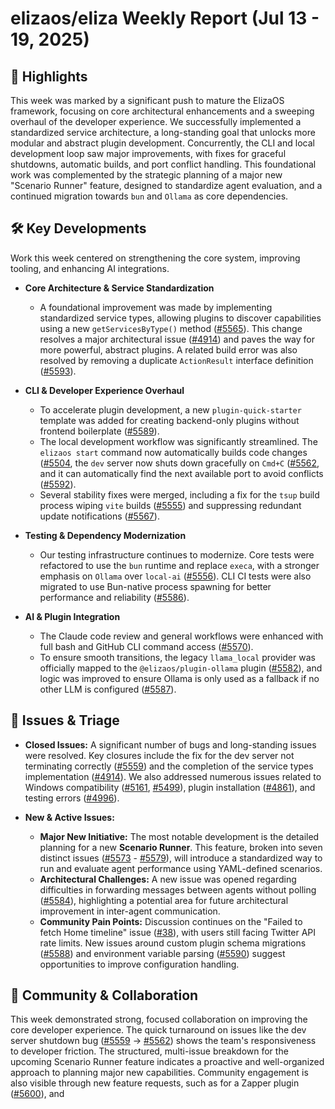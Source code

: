 # elizaos/eliza Weekly Report (Jul 13 - 19, 2025)

## 🚀 Highlights
This week was marked by a significant push to mature the ElizaOS framework, focusing on core architectural enhancements and a sweeping overhaul of the developer experience. We successfully implemented a standardized service architecture, a long-standing goal that unlocks more modular and abstract plugin development. Concurrently, the CLI and local development loop saw major improvements, with fixes for graceful shutdowns, automatic builds, and port conflict handling. This foundational work was complemented by the strategic planning of a major new "Scenario Runner" feature, designed to standardize agent evaluation, and a continued migration towards `bun` and `Ollama` as core dependencies.

## 🛠️ Key Developments
Work this week centered on strengthening the core system, improving tooling, and enhancing AI integrations.

- **Core Architecture & Service Standardization**
  - A foundational improvement was made by implementing standardized service types, allowing plugins to discover capabilities using a new `getServicesByType()` method ([#5565](https://github.com/elizaos/eliza/pull/5565)). This change resolves a major architectural issue ([#4914](https://github.com/elizaos/eliza/issues/4914)) and paves the way for more powerful, abstract plugins. A related build error was also resolved by removing a duplicate `ActionResult` interface definition ([#5593](https://github.com/elizaos/eliza/pull/5593)).

- **CLI & Developer Experience Overhaul**
  - To accelerate plugin development, a new `plugin-quick-starter` template was added for creating backend-only plugins without frontend boilerplate ([#5589](https://github.com/elizaos/eliza/pull/5589)).
  - The local development workflow was significantly streamlined. The `elizaos start` command now automatically builds code changes ([#5504](https://github.com/elizaos/eliza/pull/5504]), the `dev` server now shuts down gracefully on `Cmd+C` ([#5562](https://github.com/elizaos/eliza/pull/5562]), and it can automatically find the next available port to avoid conflicts ([#5592](https://github.com/elizaos/eliza/pull/5592)).
  - Several stability fixes were merged, including a fix for the `tsup` build process wiping `vite` builds ([#5555](https://github.com/elizaos/eliza/pull/5555)) and suppressing redundant update notifications ([#5567](https://github.com/elizaos/eliza/pull/5567)).

- **Testing & Dependency Modernization**
  - Our testing infrastructure continues to modernize. Core tests were refactored to use the `bun` runtime and replace `execa`, with a stronger emphasis on `Ollama` over `local-ai` ([#5556](https://github.com/elizaos/eliza/pull/5556)). CLI CI tests were also migrated to use Bun-native process spawning for better performance and reliability ([#5586](https://github.com/elizaos/eliza/pull/5586)).

- **AI & Plugin Integration**
  - The Claude code review and general workflows were enhanced with full bash and GitHub CLI command access ([#5570](https://github.com/elizaos/eliza/pull/5570)).
  - To ensure smooth transitions, the legacy `llama_local` provider was officially mapped to the `@elizaos/plugin-ollama` plugin ([#5582](https://github.com/elizaos/eliza/pull/5582)), and logic was improved to ensure Ollama is only used as a fallback if no other LLM is configured ([#5587](https://github.com/elizaos/eliza/pull/5587)).

## 🐛 Issues & Triage
- **Closed Issues:** A significant number of bugs and long-standing issues were resolved. Key closures include the fix for the dev server not terminating correctly ([#5559](https://github.com/elizaos/eliza/issues/5559)) and the completion of the service types implementation ([#4914](https://github.comcom/elizaos/eliza/issues/4914)). We also addressed numerous issues related to Windows compatibility ([#5161](https://github.com/elizaos/eliza/issues/5161), [#5499](https://github.com/elizaos/eliza/issues/5499)), plugin installation ([#4861](https://github.com/elizaos/eliza/issues/4861)), and testing errors ([#4996](https://github.com/elizaos/eliza/issues/4996)).

- **New & Active Issues:**
  - **Major New Initiative:** The most notable development is the detailed planning for a new **Scenario Runner**. This feature, broken into seven distinct issues ([#5573](https://github.com/elizaos/eliza/issues/5573) - [#5579](https://github.com/elizaos/eliza/issues/5579)), will introduce a standardized way to run and evaluate agent performance using YAML-defined scenarios.
  - **Architectural Challenges:** A new issue was opened regarding difficulties in forwarding messages between agents without polling ([#5584](https://github.com/elizaos/eliza/issues/5584)), highlighting a potential area for future architectural improvement in inter-agent communication.
  - **Community Pain Points:** Discussion continues on the "Failed to fetch Home timeline" issue ([#38](https://github.com/elizaos/eliza/issues/38)), with users still facing Twitter API rate limits. New issues around custom plugin schema migrations ([#5588](https://github.com/elizaos/eliza/issues/5588)) and environment variable parsing ([#5590](https://github.com/elizaos/eliza/issues/5590)) suggest opportunities to improve configuration handling.

## 💬 Community & Collaboration
This week demonstrated strong, focused collaboration on improving the core developer experience. The quick turnaround on issues like the dev server shutdown bug ([#5559](https://github.com/elizaos/eliza/issues/5559) -> [#5562](https://github.com/elizaos/eliza/pull/5562)) shows the team's responsiveness to developer friction. The structured, multi-issue breakdown for the upcoming Scenario Runner feature indicates a proactive and well-organized approach to planning major new capabilities. Community engagement is also visible through new feature requests, such as for a Zapper plugin ([#5600](https://github.com/elizaos/eliza/issues/5600)), and